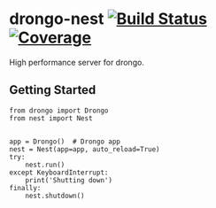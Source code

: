 # drongo-nest [![Build Status](https://api.travis-ci.org/drongo-framework/drongo-nest.svg?branch=master)](https://travis-ci.org/drongo-framework/drongo-nest) [![Coverage](https://codecov.io/github/drongo-framework/drongo-nest/coverage.svg?branch=master)](https://codecov.io/github/drongo-framework/drongo-nest/)
High performance server for drongo.

## Getting Started
```
from drongo import Drongo
from nest import Nest


app = Drongo()  # Drongo app
nest = Nest(app=app, auto_reload=True)
try:
    nest.run()
except KeyboardInterrupt:
    print('Shutting down')
finally:
    nest.shutdown()
```
